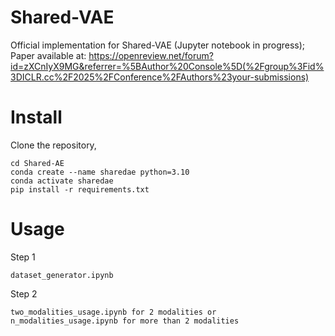 # Shared-VAE
Official implementation for Shared-VAE (Jupyter notebook in progress); Paper available at: https://openreview.net/forum?id=zXCnIyX9MG&referrer=%5BAuthor%20Console%5D(%2Fgroup%3Fid%3DICLR.cc%2F2025%2FConference%2FAuthors%23your-submissions)

# Install
Clone the repository, 
```
cd Shared-AE
conda create --name sharedae python=3.10
conda activate sharedae
pip install -r requirements.txt
```
# Usage
Step 1 
```
dataset_generator.ipynb
```
Step 2 
```
two_modalities_usage.ipynb for 2 modalities or n_modalities_usage.ipynb for more than 2 modalities
```

